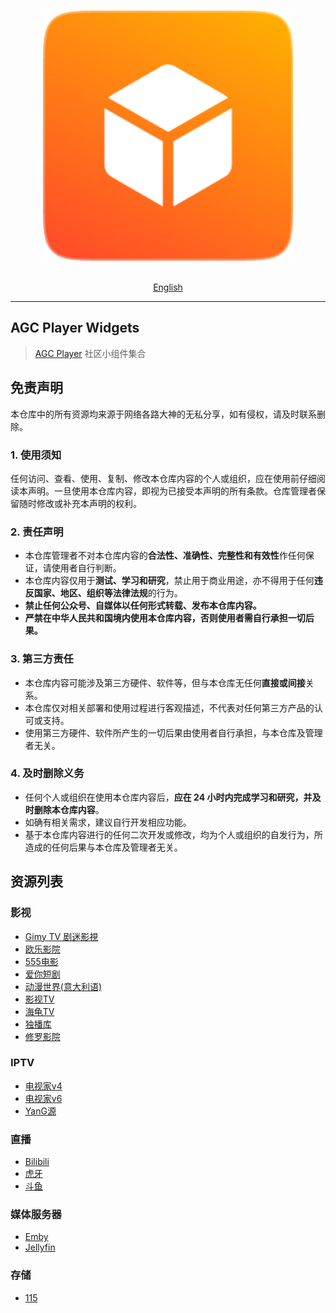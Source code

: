 <p align="center">
  <br>
  <img width="400" src="./logo.png" alt="logo of agc player widgets repository">
  <br>
  <br>
</p>

<p align="center">
  <a href="./README.en.md">English</a>
</p>

---

## AGC Player Widgets

> [AGC Player](https://agcplayer.com) 社区小组件集合

## 免责声明

本仓库中的所有资源均来源于网络各路大神的无私分享，如有侵权，请及时联系删除。

### 1. 使用须知
任何访问、查看、使用、复制、修改本仓库内容的个人或组织，应在使用前仔细阅读本声明。一旦使用本仓库内容，即视为已接受本声明的所有条款。仓库管理者保留随时修改或补充本声明的权利。

### 2. 责任声明
- 本仓库管理者不对本仓库内容的**合法性、准确性、完整性和有效性**作任何保证，请使用者自行判断。  
- 本仓库内容仅用于**测试、学习和研究**，禁止用于商业用途，亦不得用于任何**违反国家、地区、组织等法律法规**的行为。  
- **禁止任何公众号、自媒体以任何形式转载、发布本仓库内容。**  
- **严禁在中华人民共和国境内使用本仓库内容，否则使用者需自行承担一切后果。**  

### 3. 第三方责任
- 本仓库内容可能涉及第三方硬件、软件等，但与本仓库无任何**直接或间接**关系。  
- 本仓库仅对相关部署和使用过程进行客观描述，不代表对任何第三方产品的认可或支持。  
- 使用第三方硬件、软件所产生的一切后果由使用者自行承担，与本仓库及管理者无关。  

### 4. 及时删除义务
- 任何个人或组织在使用本仓库内容后，**应在 24 小时内完成学习和研究，并及时删除本仓库内容**。  
- 如确有相关需求，建议自行开发相应功能。  
- 基于本仓库内容进行的任何二次开发或修改，均为个人或组织的自发行为，所造成的任何后果与本仓库及管理者无关。


## 资源列表

### 影视

- [Gimy TV 剧迷影視](https://github.com/zoroyyoo/agcplayer-widgets/raw/refs/heads/main/widgets/video-gimy.zip)
- [欧乐影院](https://github.com/zoroyyoo/agcplayer-widgets/raw/refs/heads/main/widgets/video-olevod.zip)
- [555电影](https://github.com/zoroyyoo/agcplayer-widgets/raw/refs/heads/main/widgets/video-555dy.zip)
- [爱你短剧](https://github.com/zoroyyoo/agcplayer-widgets/raw/refs/heads/main/widgets/video-ainidj.zip)
- [动漫世界(意大利语)](https://github.com/zoroyyoo/agcplayer-widgets/raw/refs/heads/main/widgets/video-animeworld.zip)
- [影视TV](https://github.com/zoroyyoo/agcplayer-widgets/raw/refs/heads/main/widgets/video-yingshitv.zip)
- [海龟TV](https://github.com/zoroyyoo/agcplayer-widgets/raw/refs/heads/main/widgets/video-haiguitv.zip)
- [独播库](https://github.com/zoroyyoo/agcplayer-widgets/raw/refs/heads/main/widgets/video-duboku.zip)
- [修罗影院](https://github.com/zoroyyoo/agcplayer-widgets/raw/refs/heads/main/widgets/video-xlys.zip)

### IPTV

- [电视家v4](https://github.com/zoroyyoo/agcplayer-widgets/raw/refs/heads/main/widgets/iptv-tvboxv4.zip)
- [电视家v6](https://github.com/zoroyyoo/agcplayer-widgets/raw/refs/heads/main/widgets/iptv-tvboxv6.zip)
- [YanG源](https://github.com/zoroyyoo/agcplayer-widgets/raw/refs/heads/main/widgets/iptv-YanG.zip)

### 直播

- [Bilibili](https://github.com/zoroyyoo/agcplayer-widgets/raw/refs/heads/main/widgets/live-bilibili.zip)
- [虎牙](https://github.com/zoroyyoo/agcplayer-widgets/raw/refs/heads/main/widgets/live-huya.zip)
- [斗鱼](https://github.com/zoroyyoo/agcplayer-widgets/raw/refs/heads/main/widgets/live-douyu.zip)

### 媒体服务器
- [Emby](https://github.com/zoroyyoo/agcplayer-widgets/raw/refs/heads/main/widgets/server-emby.zip)
- [Jellyfin](https://github.com/zoroyyoo/agcplayer-widgets/raw/refs/heads/main/widgets/server-jellyfin.zip)

### 存储
- [115](https://github.com/zoroyyoo/agcplayer-widgets/raw/refs/heads/main/widgets/storage-115.zip)